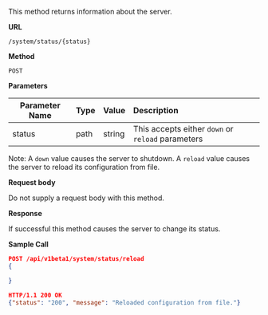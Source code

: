 This method returns information about the server.

**URL**

`/system/status/{status}`

**Method**

`POST`

**Parameters**

| Parameter Name | Type   | Value | Description
| ---  | :--------- |  :--------- |  :--------- |
| status |  path | string | This accepts either `down` or `reload` parameters |

Note: A `down` value causes the server to shutdown. A `reload` value causes
the server to reload its configuration from file.

**Request body**

Do not supply a request body with this method.

**Response**

If successful this method causes the server to change its status.

**Sample Call**

```json
POST /api/v1beta1/system/status/reload
{

}

HTTP/1.1 200 OK
{"status": "200", "message": "Reloaded configuration from file."}
```
